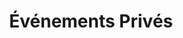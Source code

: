 ---
title: "Événements Privés"
description: "Organisation d'événements exceptionnels, du concept à la réalisation, avec une attention particulière portée aux moindres détails."
icon: "Gem"
order: 3
---